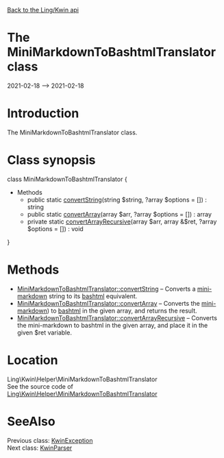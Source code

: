 [Back to the Ling/Kwin api](https://github.com/lingtalfi/Kwin/blob/master/doc/api/Ling/Kwin.md)



The MiniMarkdownToBashtmlTranslator class
================
2021-02-18 --> 2021-02-18






Introduction
============

The MiniMarkdownToBashtmlTranslator class.



Class synopsis
==============


class <span class="pl-k">MiniMarkdownToBashtmlTranslator</span>  {

- Methods
    - public static [convertString](https://github.com/lingtalfi/Kwin/blob/master/doc/api/Ling/Kwin/Helper/MiniMarkdownToBashtmlTranslator/convertString.md)(string $string, ?array $options = []) : string
    - public static [convertArray](https://github.com/lingtalfi/Kwin/blob/master/doc/api/Ling/Kwin/Helper/MiniMarkdownToBashtmlTranslator/convertArray.md)(array $arr, ?array $options = []) : array
    - private static [convertArrayRecursive](https://github.com/lingtalfi/Kwin/blob/master/doc/api/Ling/Kwin/Helper/MiniMarkdownToBashtmlTranslator/convertArrayRecursive.md)(array $arr, array &$ret, ?array $options = []) : void

}






Methods
==============

- [MiniMarkdownToBashtmlTranslator::convertString](https://github.com/lingtalfi/Kwin/blob/master/doc/api/Ling/Kwin/Helper/MiniMarkdownToBashtmlTranslator/convertString.md) &ndash; Converts a [mini-markdown](https://github.com/lingtalfi/TheBar/blob/master/discussions/kwin-notation.md#mini-markdown) string to its [bashtml](https://github.com/lingtalfi/CliTools/blob/master/doc/pages/bashtml.md) equivalent.
- [MiniMarkdownToBashtmlTranslator::convertArray](https://github.com/lingtalfi/Kwin/blob/master/doc/api/Ling/Kwin/Helper/MiniMarkdownToBashtmlTranslator/convertArray.md) &ndash; Converts the [mini-markdown](https://github.com/lingtalfi/TheBar/blob/master/discussions/kwin-notation.md#mini-markdown)) to [bashtml](https://github.com/lingtalfi/CliTools/blob/master/doc/pages/bashtml.md) in the given array, and returns the result.
- [MiniMarkdownToBashtmlTranslator::convertArrayRecursive](https://github.com/lingtalfi/Kwin/blob/master/doc/api/Ling/Kwin/Helper/MiniMarkdownToBashtmlTranslator/convertArrayRecursive.md) &ndash; Converts the mini-markdown to bashtml in the given array, and place it in the given $ret variable.





Location
=============
Ling\Kwin\Helper\MiniMarkdownToBashtmlTranslator<br>
See the source code of [Ling\Kwin\Helper\MiniMarkdownToBashtmlTranslator](https://github.com/lingtalfi/Kwin/blob/master/Helper/MiniMarkdownToBashtmlTranslator.php)



SeeAlso
==============
Previous class: [KwinException](https://github.com/lingtalfi/Kwin/blob/master/doc/api/Ling/Kwin/Exception/KwinException.md)<br>Next class: [KwinParser](https://github.com/lingtalfi/Kwin/blob/master/doc/api/Ling/Kwin/KwinParser.md)<br>
